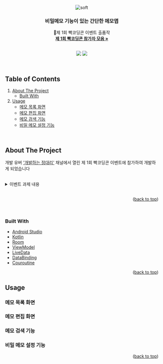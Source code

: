 <div align="center">
  
![soft](https://capsule-render.vercel.app/api?type=soft&color=000000&text=%20빡메모&fontSize=40&animation=twinkling&fontColor=ffffff)

  <h3 align="center">비밀메모 기능이 있는 간단한 메모앱</h3>

  <p align="center">
    🎉제 1회 빡코딩콘 이벤트 출품작
    <br />
    <a href="https://spangle-wedelia-2dc.notion.site/1-90fa4be2b51a4dad8a37df72bfc466d4"><strong>제 1회 빡코딩콘 참가자 모음 »</strong></a>
    <br />
    <br />
  </p>

  <img src="https://img.shields.io/badge/Android-3DDC84?style=plastic-square&logo=Android&logoColor=white"/></a>
  <img src="https://img.shields.io/badge/Kotlin-7F52FF?style=plastic-square&logo=Kotlin&logoColor=white"/></a>
  
</div>
<br />


## Table of Contents

<ol>
  <li>
    <a href="#about-the-project">About The Project</a>
    <ul>
      <li><a href="#built-with">Built With</a></li>
    </ul>
  </li>
  <li><a href="#usage">Usage</a>
    <ul>
      <li><a href="#메모-목록-화면">메모 목록 화면</a></li>
      <li><a href="#메모-편집-화면">메모 편집 화면</a></li>
      <li><a href="#메모-검색-기능">메모 검색 기능</a></li>
      <li><a href="#비밀-메모-설정-기능">비밀 메모 설정 기능</a></li>
    </ul>
  </li>
</ol>
<br />

## About The Project
개발 유버 ['개발하는 정대리'](https://www.youtube.com/c/%EA%B0%9C%EB%B0%9C%ED%95%98%EB%8A%94%EC%A0%95%EB%8C%80%EB%A6%AC) 채널에서 열린 제 1회 빡코딩콘 이벤트에 참가하여 개발하게 되었습니다

</br>

<details>
  <summary>이벤트 과제 내용</summary>
  
    🎉 제 1회 빡코딩콘 이벤트 시작합니다!!
  
    ## 과제 ## 

    주제: 메모서비스 만들기 (앱,웹 상관없음)

    👩🏼‍💻화면구성:
    - 메모 목록화면
    - 메모 상세화면
    - 메모 편집, 작성 화면 

    ⭐️기능:
    - 사용자는 작성한 메모 목록을 볼 수 있어야함 
    - 메모 목록에 노출되는 메모는 작성된 메모문장 한줄만 노출된다.
    - 메모 작성 페이지에서 메모 작성이 가능하다.
    - 메모를 작성할때 작성된 메모의 글자수가 노출된다.
    - 사용자는 메모를 검색할 수 있어야 한다.
    - 사용자는 메모를 편집할 수 있어야 한다.
    - 사용자는 메모를 삭제할 수 있어야 한다.
    - 작성된 메모는 비밀메모로 변경이 가능하다.

    🔐비밀메모: 
    - 메모목록에 메모 문장이 노출되지 않는다.
    - 메모 목록 화면에는 “비밀메모 입니다” 혹은 잠금 표시로 노출된다.
    - 메모 목록에서 상세보기클릭시 비밀메모인 경우 암호를 입력해야 메모 상세 화면으로 이동이 가능하다.
    - 일반메모는 메모 상세화면에서 비밀메모로 변환이 가능하다.
    - 일반메모에서 비밀메모로 설정시 비밀번호 입력창이 뜨고 비밀번호를 입력하면 비밀메모로 바뀐다.

    - 위 요건들 포함 추가 기능 및 화면 자유롭게 추가가능


    💬기획의도:
    빡빡이 여러분들과 저의 동기부여와 성장을 위해 그리고 최근 채용시 과제전형이 많아 진 것을 보고 이와 같이 빡코딩콘을 기획하게 되었습니다.

    저도 이벤트에 함께할 예정입니다! 

    4일동안 같이 한번 열심히 달려봅시다! 

    많은 참여 부탁드립니다! 빡코디이이이이잉!🔥👨‍💻
</details>

</br>

<p align="right">(<a href="#top">back to top</a>)</p>
<br />

### Built With

* [Android Studio](https://developer.android.com/)
* [Kotlin](https://kotlinlang.org/)
* [Room](https://developer.android.com/training/data-storage/room?)
* [ViewModel](https://developer.android.com/reference/android/arch/lifecycle/ViewModel)
* [LiveData](https://developer.android.com/topic/libraries/architecture/livedata)
* [DataBinding](https://developer.android.com/topic/libraries/data-binding)
* [Couroutine](https://developer.android.com/kotlin/coroutines?)

<p align="right">(<a href="#top">back to top</a>)</p>

## Usage

### 메모 목록 화면

### 메모 편집 화면

### 메모 검색 기능

### 비밀 메모 설정 기능

<p align="right">(<a href="#top">back to top</a>)</p>
